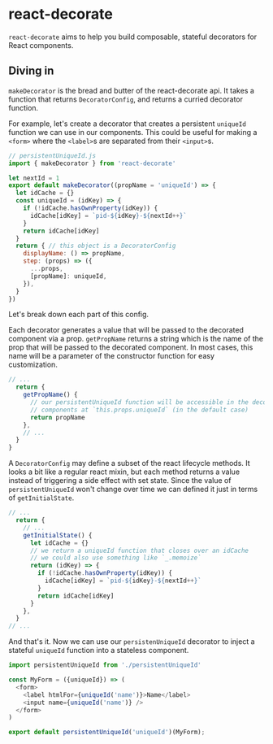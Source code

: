# react-decorate

`react-decorate` aims to help you build composable, stateful decorators for React components.

## Diving in

`makeDecorator` is the bread and butter of the react-decorate api.
It takes a function that returns `DecoratorConfig`, and returns a curried decorator function.

For example, let's create a decorator that creates a persistent `uniqueId` function we can use in our components.
This could be useful for making a `<form>` where the `<label>`s are separated from their `<input>`s.

```javascript
// persistentUniqueId.js
import { makeDecorator } from 'react-decorate'

let nextId = 1
export default makeDecorator((propName = 'uniqueId') => {
  let idCache = {}
  const uniqueId = (idKey) => {
    if (!idCache.hasOwnProperty(idKey)) {
      idCache[idKey] = `pid-${idKey}-${nextId++}`
    }
    return idCache[idKey]
  }
  return { // this object is a DecoratorConfig
    displayName: () => propName,
    step: (props) => ({
      ...props,
      [propName]: uniqueId,
    }),
  }
})
```

Let's break down each part of this config.

Each decorator generates a value that will be passed to the decorated component via a prop.
`getPropName` returns a string which is the name of the prop that will be passed to the decorated component.
In most cases, this name will be a parameter of the constructor function for easy customization.

```javascript
// ...
  return {
    getPropName() {
      // our persistentUniqueId function will be accessible in the decorated
      // components at `this.props.uniqueId` (in the default case)
      return propName
    },
    // ...
  }
}
```

A `DecoratorConfig` may define a subset of the react lifecycle methods. 
It looks a bit like a regular react mixin, but each method returns a value instead of triggering a side effect with set state.
Since the value of `persistentUniqueId` won't change over time we can defined it just in terms of `getInitialState`.

```javascript
// ...
  return {
    // ...
    getInitialState() {
      let idCache = {}
      // we return a uniqueId function that closes over an idCache
      // we could also use something like `_.memoize`
      return (idKey) => {
        if (!idCache.hasOwnProperty(idKey)) {
          idCache[idKey] = `pid-${idKey}-${nextId++}`
        }
        return idCache[idKey]
      }
    },
  }
// ...
```

And that's it. Now we can use our `persistenUniqueId` decorator to inject a stateful `uniqueId` function into a stateless component.

```javascript
import persistentUniqueId from './persistentUniqueId'

const MyForm = ({uniqueId}) => (
  <form>
    <label htmlFor={uniqueId('name')}>Name</label>
    <input name={uniqueId('name')} />
  </form>
)

export default persistentUniqueId('uniqueId')(MyForm);
```
